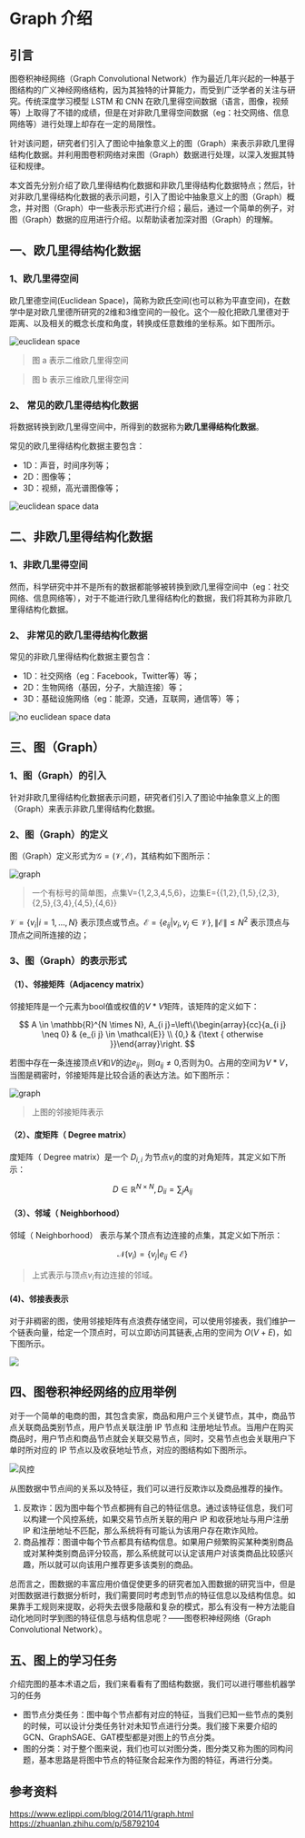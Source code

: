 # Graph 介绍

## 引言

图卷积神经网络（Graph Convolutional Network）作为最近几年兴起的一种基于图结构的广义神经网络结构，因为其独特的计算能力，而受到广泛学者的关注与研究。传统深度学习模型 LSTM 和 CNN 在欧几里得空间数据（语言，图像，视频等）上取得了不错的成绩，但是在对非欧几里得空间数据（eg：社交网络、信息网络等）进行处理上却存在一定的局限性。

针对该问题，研究者们引入了图论中抽象意义上的图（Graph）来表示非欧几里得结构化数据。并利用图卷积网络对来图（Graph）数据进行处理，以深入发掘其特征和规律。

本文首先分别介绍了欧几里得结构化数据和非欧几里得结构化数据特点；然后，针对非欧几里得结构化数据的表示问题，引入了图论中抽象意义上的图（Graph）概念，并对图（Graph）中一些表示形式进行介绍；最后，通过一个简单的例子，对图（Graph）数据的应用进行介绍。以帮助读者加深对图（Graph）的理解。

## 一、欧几里得结构化数据

### 1、欧几里得空间

欧几里德空间(Euclidean Space)，简称为欧氏空间(也可以称为平直空间)，在数学中是对欧几里德所研究的2维和3维空间的一般化。这个一般化把欧几里德对于距离、以及相关的概念长度和角度，转换成任意数维的坐标系。如下图所示。

![euclidean space](img/euclidean_space.png)

> 图 a 表示二维欧几里得空间

> 图 b 表示三维欧几里得空间


### 2、 常见的欧几里得结构化数据

将数据转换到欧几里得空间中，所得到的数据称为**欧几里得结构化数据**。

常见的欧几里得结构化数据主要包含：

- 1D：声音，时间序列等；
- 2D：图像等；
- 3D：视频，高光谱图像等；

![euclidean space data](img/euclidean_space_data.png)


## 二、非欧几里得结构化数据

### 1、非欧几里得空间

然而，科学研究中并不是所有的数据都能够被转换到欧几里得空间中（eg：社交网络、信息网络等），对于不能进行欧几里得结构化的数据，我们将其称为非欧几里得结构化数据。

### 2、 非常见的欧几里得结构化数据

常见的非欧几里得结构化数据主要包含：

- 1D：社交网络（eg：Facebook，Twitter等）等；
- 2D：生物网络（基因，分子，大脑连接）等；
- 3D：基础设施网络（eg：能源，交通，互联网，通信等）等；

![no euclidean space data](img/no_euclidean_space_data.png)

## 三、图（Graph）

### 1、图（Graph）的引入

针对非欧几里得结构化数据表示问题，研究者们引入了图论中抽象意义上的图（Graph）来表示非欧几里得结构化数据。

### 2、图（Graph）的定义

图（Graph）定义形式为$\mathcal{G}=(\mathcal{V}, \mathcal{E})$，其结构如下图所示：

![graph](img/graph.png)

> 一个有标号的简单图，点集V={1,2,3,4,5,6}，边集E={{1,2},{1,5},{2,3},{2,5},{3,4},{4,5},{4,6}}

$\mathcal{V}=\{v_{i} | i=1, \ldots, N\}$ 表示顶点或节点。$\mathcal{E}=\{e_{i j} | v_{i}, v_{j} \in \mathcal{V}\},\|\mathcal{E}\| \leq N^{2}$ 表示顶点与顶点之间所连接的边；

### 3、图（Graph）的表示形式

#### （1）、邻接矩阵（Adjacency matrix）

邻接矩阵是一个元素为bool值或权值的$V*V$矩阵，该矩阵的定义如下：

$$
A \in \mathbb{R}^{N \times N}, A_{i j}=\left\{\begin{array}{cc}{a_{i j} \neq 0} & {e_{i j} \in \mathcal{E}} \\ {0,} & {\text { otherwise }}\end{array}\right.
$$

若图中存在一条连接顶点$V$和$V$的边$e_{i j}$，则$a_{i j} \neq 0$,否则为0。占用的空间为$V*V$，当图是稠密时，邻接矩阵是比较合适的表达方法。如下图所示：

![graph](img/adjacency.png)

> 上图的邻接矩阵表示

#### （2）、度矩阵（ Degree matrix）

度矩阵（ Degree matrix）是一个 $D_{i,i}$ 为节点$v_i$的度的对角矩阵，其定义如下所示：

$$
D \in \mathbb{R}^{N \times N}, D_{i i}=\sum_{j} A_{i j}
$$

#### （3）、邻域（ Neighborhood）

邻域（ Neighborhood） 表示与某个顶点有边连接的点集，其定义如下所示：

$$
\mathcal{N}\left(v_{i}\right)=\left\{v_{j} | e_{i j} \in \mathcal{E}\right\}
$$

> 上式表示与顶点$v_i$有边连接的邻域。

#### (4)、邻接表表示

对于非稠密的图，使用邻接矩阵有点浪费存储空间，可以使用邻接表，我们维护一个链表向量，给定一个顶点时，可以立即访问其链表,占用的空间为 $O(V+E)$，如下图所示。

![](img/adjacency_table.png)

## 四、图卷积神经网络的应用举例

对于一个简单的电商的图，其包含卖家，商品和用户三个关键节点，其中，商品节点关联商品类别节点，用户节点关联注册 IP 节点和 注册地址节点。当用户在购买商品时，用户节点和商品节点就会关联交易节点，同时，交易节点也会关联用户下单时所对应的 IP 节点以及收获地址节点，对应的图结构如下图所示。

![风控](img/风控.png)

从图数据中节点间的关系以及特征，我们可以进行反欺诈以及商品推荐的操作。

1. 反欺诈：因为图中每个节点都拥有自己的特征信息。通过该特征信息，我们可以构建一个风控系统，如果交易节点所关联的用户 IP 和收获地址与用户注册 IP 和注册地址不匹配，那么系统将有可能认为该用户存在欺诈风险。
2. 商品推荐：图谱中每个节点都具有结构信息。如果用户频繁购买某种类别商品或对某种类别商品评分较高，那么系统就可以认定该用户对该类商品比较感兴趣，所以就可以向该用户推荐更多该类别的商品。

总而言之，图数据的丰富应用价值促使更多的研究者加入图数据的研究当中，但是对图数据进行数据分析时，我们需要同时考虑到节点的特征信息以及结构信息。如果靠手工规则来提取，必将失去很多隐蔽和复杂的模式，那么有没有一种方法能自动化地同时学到图的特征信息与结构信息呢？——图卷积神经网络（Graph Convolutional Network）。

## 五、图上的学习任务

介绍完图的基本术语之后，我们来看看有了图结构数据，我们可以进行哪些机器学习的任务

- 图节点分类任务：图中每个节点都有对应的特征，当我们已知一些节点的类别的时候，可以设计分类任务针对未知节点进行分类。我们接下来要介绍的 GCN、GraphSAGE、GAT模型都是对图上的节点分类。
- 图的分类：对于整个图来说，我们也可以对图分类，图分类又称为图的同构问题，基本思路是将图中节点的特征聚合起来作为图的特征，再进行分类。

## 参考资料

https://www.ezlippi.com/blog/2014/11/graph.html
https://zhuanlan.zhihu.com/p/58792104